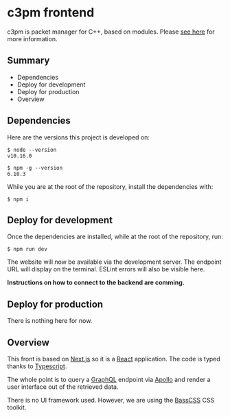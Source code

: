 # c3pm frontend

c3pm is packet manager for C++, based on modules. Please [see here]() for
more information.


## Summary

* Dependencies
* Deploy for development
* Deploy for production
* Overview


## Dependencies

Here are the versions this project is developed on:

```
$ node --version
v10.16.0

$ npm -g --version
6.10.3
```

While you are at the root of the repository, install the dependencies with:

```
$ npm i
```


## Deploy for development

Once the dependencies are installed, while at the root of the repository, run:

```
$ npm run dev
```

The website will now be available via the development server. The endpoint
URL will display on the terminal. ESLint errors will also be visible here.

**Instructions on how to connect to the backend are comming.**


## Deploy for production

There is nothing here for now.


## Overview

This front is based on [Next.js](https://nextjs.org/) so it is a
[React](https://fr.reactjs.org/) application. The code is typed thanks to
[Typescript](https://www.typescriptlang.org/).

The whole point is to query a [GraphQL](https://graphql.org/) endpoint
via [Apollo](https://www.apollographql.com/) and render a user interface
out of the retrieved data.

There is no UI framework used. However, we are using the
[BassCSS](https://basscss.com/) CSS toolkit.
